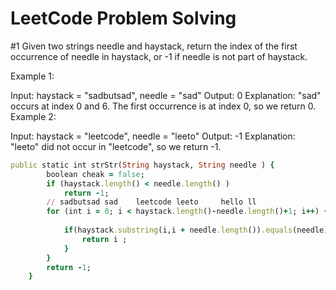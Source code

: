 # LeetCode Problem Solving
#1 
Given two strings needle and haystack, return the index of the first occurrence of needle in haystack, or -1 if needle is not part of haystack.

 

Example 1:

Input: haystack = "sadbutsad", needle = "sad"
Output: 0
Explanation: "sad" occurs at index 0 and 6.
The first occurrence is at index 0, so we return 0.
Example 2:

Input: haystack = "leetcode", needle = "leeto"
Output: -1
Explanation: "leeto" did not occur in "leetcode", so we return -1.
```ruby
public static int strStr(String haystack, String needle ) {
        boolean cheak = false;
        if (haystack.length() < needle.length() )
            return -1;
        // sadbutsad sad    leetcode leeto     hello ll
        for (int i = 0; i < haystack.length()-needle.length()+1; i++) { 
            
            if(haystack.substring(i,i + needle.length()).equals(needle)){
                return i ;
            }
        }
        return -1;
    }
```
